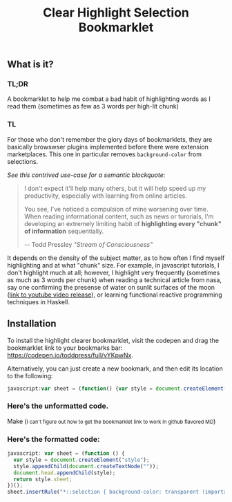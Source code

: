 <header>

# Clear Highlight Selection Bookmarklet

</header>

<main>

<section>

## What is it?
### TL;DR
A bookmarklet to help me combat a bad habit of highlighting words as I read them (sometimes as few as 3 words per high-lit chunk)

### TL
For those who don't remember the glory days of bookmarklets, they are basically browswser plugins implemented before there were extension marketplaces. This one in particular removes `background-color` from selections.

_See this contrived use-case for a semantic blockquote:_

> I don't expect it'll help many others, but it will help speed up my productivity, especially with learning from online articles.
> 
> You see, I've noticed a compulsion of mine worsening over time. When reading informational content, such as news or turorials, I'm developing an extremely limiting habit of **highlighting every "chunk" of information** sequentially.
> 
> <footer>-- Todd Pressley <cite>"Stream of Consciousness"</cite></footer>

It depends on the density of the subject matter, as to how often I find myself highlighting and at what "chunk" size. For example, in javascript tutorials, I don't highlight much at all; however, I highlight very frequently (sometimes as much as 3 words per chunk) when reading a technical article from nasa, say one confirming the presense of water on sunlit surfaces of the moon ([link to youtube video release](https://www.youtube.com/watch?v=pXbuElvuY7Q)), or learning functional reactive programming techniques in Haskell.

</section>

<section>

## Installation

To install the highlight clearer bookmarklet, visit the codepen and drag the bookmarklet link to your bookmarks bar: 
https://codepen.io/toddpress/full/vYKpwNx.

Alternatively, you can just create a new bookmark, and then edit its location to the following:
```js
javascript:var sheet = (function() {var style = document.createElement('style'); style.appendChild(document.createTextNode('')); document.head.appendChild(style); return style.sheet;})();sheet.insertRule('*::selection { background-color: transparent !important; }', 0);
```

### Here's the unformatted code.
Make (<small>I can't figure out how to get the bookmarklet link to work in github flavored MD</small>)

### Here's the formatted code: 
```js
javascript: var sheet = (function () {
  var style = document.createElement("style");
  style.appendChild(document.createTextNode(""));
  document.head.appendChild(style);
  return style.sheet;
})();
sheet.insertRule("*::selection { background-color: transparent !important; }", 0);
```
</section>
</main>
